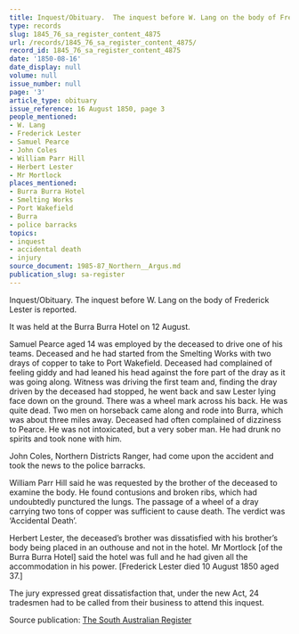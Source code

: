 ```yaml
---
title: Inquest/Obituary.  The inquest before W. Lang on the body of Frederick Lester
type: records
slug: 1845_76_sa_register_content_4875
url: /records/1845_76_sa_register_content_4875/
record_id: 1845_76_sa_register_content_4875
date: '1850-08-16'
date_display: null
volume: null
issue_number: null
page: '3'
article_type: obituary
issue_reference: 16 August 1850, page 3
people_mentioned:
- W. Lang
- Frederick Lester
- Samuel Pearce
- John Coles
- William Parr Hill
- Herbert Lester
- Mr Mortlock
places_mentioned:
- Burra Burra Hotel
- Smelting Works
- Port Wakefield
- Burra
- police barracks
topics:
- inquest
- accidental death
- injury
source_document: 1985-87_Northern__Argus.md
publication_slug: sa-register
---
```


Inquest/Obituary.  The inquest before W. Lang on the body of Frederick Lester is reported.

It was held at the Burra Burra Hotel on 12 August.

Samuel Pearce aged 14 was employed by the deceased to drive one of his teams.  Deceased and he had started from the Smelting Works with two drays of copper to take to Port Wakefield.  Deceased had complained of feeling giddy and had leaned his head against the fore part of the dray as it was going along.  Witness was driving the first team and, finding the dray driven by the deceased had stopped, he went back and saw Lester lying face down on the ground.  There was a wheel mark across his back.  He was quite dead.  Two men on horseback came along and rode into Burra, which was about three miles away.  Deceased had often complained of dizziness to Pearce.  He was not intoxicated, but a very sober man.  He had drunk no spirits and took none with him.

John Coles, Northern Districts Ranger, had come upon the accident and took the news to the police barracks.

William Parr Hill said he was requested by the brother of the deceased to examine the body.  He found contusions and broken ribs, which had undoubtedly punctured the lungs. The passage of a wheel of a dray carrying two tons of copper was sufficient to cause death.  The verdict was ‘Accidental Death’.

Herbert Lester, the deceased’s brother was dissatisfied with his brother’s body being placed in an outhouse and not in the hotel.  Mr Mortlock [of the Burra Burra Hotel] said the hotel was full and he had given all the accommodation in his power.  [Frederick Lester died 10 August 1850 aged 37.]

The jury expressed great dissatisfaction that, under the new Act, 24 tradesmen had to be called from their business to attend this inquest.

Source publication: [The South Australian Register](/publications/sa-register/)
